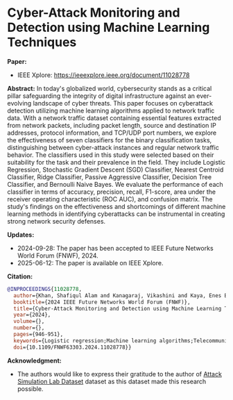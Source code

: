 # Cyber-Attack Monitoring and Detection using Machine Learning Techniques

**Paper:** 

* IEEE Xplore: https://ieeexplore.ieee.org/document/11028778

**Abstract:** In today's globalized world, cybersecurity stands as a critical pillar safeguarding the integrity of digital infrastructure against an ever-evolving landscape of cyber threats. This paper focuses on cyberattack detection utilizing machine learning algorithms applied to network traffic data. With a network traffic dataset containing essential features extracted from network packets, including packet length, source and destination IP addresses, protocol information, and TCP/UDP port numbers, we explore the effectiveness of seven classifiers for the binary classification tasks, distinguishing between cyber-attack instances and regular network traffic behavior. The classifiers used in this study were selected based on their suitability for the task and their prevalence in the field. They include Logistic Regression, Stochastic Gradient Descent (SGD) Classifier, Nearest Centroid Classifier, Ridge Classifier, Passive Aggressive Classifier, Decision Tree Classifier, and Bernoulli Naive Bayes. We evaluate the performance of each classifier in terms of accuracy, precision, recall, F1-score, area under the receiver operating characteristic (ROC AUC), and confusion matrix. The study's findings on the effectiveness and shortcomings of different machine learning methods in identifying cyberattacks can be instrumental in creating strong network security defenses.

**Updates:**

* 2024-09-28: The paper has been accepted to IEEE Future Networks World Forum (FNWF), 2024.
* 2025-06-12: The paper is available on IEEE Xplore.

**Citation:**

```bibtex
@INPROCEEDINGS{11028778,
  author={Khan, Shafiqul Alam and Kanagaraj, Vikashini and Kaya, Enes Bugra and Rahman, Md Saif and Quinn, Liam and Aslan, Semih},
  booktitle={2024 IEEE Future Networks World Forum (FNWF)}, 
  title={Cyber-Attack Monitoring and Detection using Machine Learning Techniques}, 
  year={2024},
  volume={},
  number={},
  pages={946-951},
  keywords={Logistic regression;Machine learning algorithms;Telecommunication traffic;Machine learning;Classification algorithms;Bayes methods;Decision trees;Cyberattack;Monitoring;Principal component analysis;Cyber-Attack Detection;Network Traffic Monitoring;Logistic Regression;Stochastic Gradient Descent (SGD) Classifier;Nearest Centroid Classifier;Ridge Classifier;Passive Aggressive Classifier;Decision Tree Classifier;Bernoulli Naive Bayes;PCA;SMOTE},
  doi={10.1109/FNWF63303.2024.11028778}}
```

</details>

**Acknowledgment:**

* The authors would like to express their gratitude to the author of [Attack Simulation Lab Dataset](https://www.kaggle.com/datasets/moradrawashdeh/attack-simulation-lab) dataset as this dataset made this research possible.

